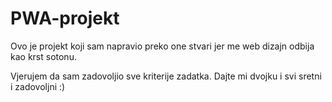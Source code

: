 # PWA-projekt

Ovo je projekt koji sam napravio preko one stvari jer me web dizajn odbija kao krst sotonu.

Vjerujem da sam zadovoljio sve kriterije zadatka.
Dajte mi dvojku i svi sretni i zadovoljni :)
